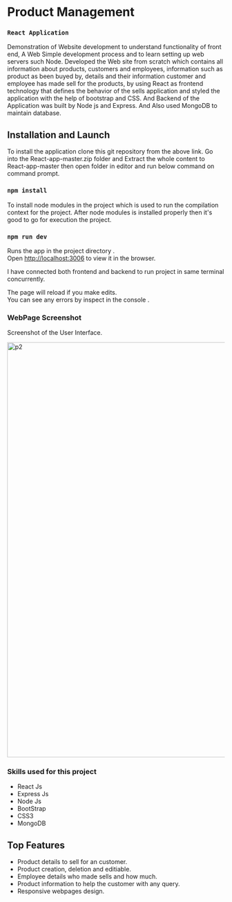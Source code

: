 # Product Management

### `React Application`

Demonstration of Website development to understand functionality of front end, A Web Simple development process and to learn setting up web servers such Node. Developed the Web site from scratch which contains all information about products, customers and employees, information such as product as been buyed by, details and their information customer and employee has made sell for the products, by using React as frontend technology that defines the behavior of the sells application and styled the application with the help of bootstrap and CSS. And Backend of the Application was built by Node js and Express. And Also used MongoDB to maintain database.

## Installation and Launch

To install the application clone this git repository from the above link.
Go into the React-app-master.zip folder and Extract the whole content to React-app-master then open folder in editor and run below command on command prompt.

### `npm install`

To install node modules in the project which is used to run the compilation context for the project. After node modules is installed properly then it's good to go for execution the project.

### `npm run dev`

Runs the app in the project directory .<br />
Open [http://localhost:3006](http://localhost:3006) to view it in the browser.

I have connected both frontend and backend to run project in same terminal concurrently.

The page will reload if you make edits.<br />
You can see any errors by inspect in the console .

### WebPage Screenshot
Screenshot of the User Interface.

<img width="960" alt="p2" src="https://user-images.githubusercontent.com/52202834/91636049-3d332500-ea1b-11ea-893c-01008a1ff2c9.png">

### Skills used for this project

* React Js
* Express Js
* Node Js
* BootStrap
* CSS3
* MongoDB

## Top Features
* Product details to sell for an customer.
* Product creation, deletion and editiable.
* Employee details who made sells and how much.
* Product information to help the customer with any query.
* Responsive webpages design.        
